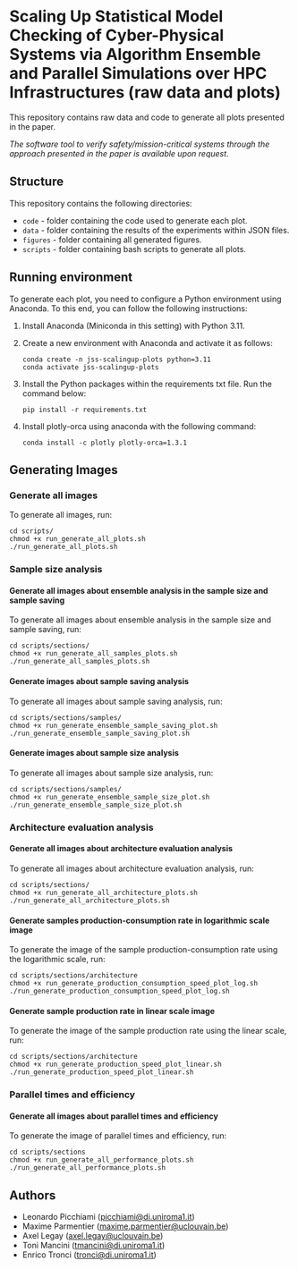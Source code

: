 # Scaling Up Statistical Model Checking of Cyber-Physical Systems via Algorithm Ensemble and Parallel Simulations over HPC Infrastructures (raw data and plots) #

This repository contains raw data and code to generate all plots presented in the paper. 

*The software tool to verify safety/mission-critical systems through the approach presented in the paper is available upon request*.

## Structure 

This repository contains the following directories:

* `code` - folder containing the code used to generate each plot.
* `data` - folder containing the results of the experiments within JSON files.
* `figures` - folder containing all generated figures. 
* `scripts` - folder containing bash scripts to generate all plots.


## Running environment ##

To generate each plot, you need to configure a Python environment using Anaconda. To this end, you can follow the following instructions:

1. Install Anaconda (Miniconda in this setting) with Python 3.11.

2. Create a new environment with Anaconda and activate it as follows:
   ```
   conda create -n jss-scalingup-plots python=3.11
   conda activate jss-scalingup-plots
   ```

2. Install the Python packages within the requirements txt file. Run the command below:
    
    ```
    pip install -r requirements.txt
    ```

3. Install plotly-orca using anaconda with the following command:
    
    ```
    conda install -c plotly plotly-orca=1.3.1
    ```




## Generating Images ##

### Generate all images ###

To generate all images, run:

```
cd scripts/
chmod +x run_generate_all_plots.sh
./run_generate_all_plots.sh
```

### Sample size analysis

#### Generate all images about ensemble analysis in the sample size and sample saving ####

To generate all images about ensemble analysis in the sample size and sample saving, run:

```
cd scripts/sections/
chmod +x run_generate_all_samples_plots.sh
./run_generate_all_samples_plots.sh
```

#### Generate images about sample saving analysis ####

To generate all images about sample saving analysis, run:

```
cd scripts/sections/samples/
chmod +x run_generate_ensemble_sample_saving_plot.sh
./run_generate_ensemble_sample_saving_plot.sh
```

#### Generate images about sample size analysis ####

To generate all images about sample size analysis, run:

```
cd scripts/sections/samples/
chmod +x run_generate_ensemble_sample_size_plot.sh
./run_generate_ensemble_sample_size_plot.sh
```


### Architecture evaluation analysis ###

#### Generate all images about architecture evaluation analysis ####

To generate all images about architecture evaluation analysis, run:

```
cd scripts/sections/
chmod +x run_generate_all_architecture_plots.sh
./run_generate_all_architecture_plots.sh
```

#### Generate samples production-consumption rate in logarithmic scale image ####

To generate the image of the sample production-consumption rate using the logarithmic scale, run:

```
cd scripts/sections/architecture
chmod +x run_generate_production_consumption_speed_plot_log.sh
./run_generate_production_consumption_speed_plot_log.sh
```

#### Generate sample production rate in linear scale image ####

To generate the image of the sample production rate using the linear scale, run:

```
cd scripts/sections/architecture
chmod +x run_generate_production_speed_plot_linear.sh
./run_generate_production_speed_plot_linear.sh
```


### Parallel times and efficiency ###

#### Generate all images about parallel times and efficiency ####

To generate the image of parallel times and efficiency, run:

```
cd scripts/sections
chmod +x run_generate_all_performance_plots.sh
./run_generate_all_performance_plots.sh
```

## Authors ##

* Leonardo Picchiami ([picchiami@di.uniroma1.it](picchiami@di.uniroma1.it)) 
* Maxime Parmentier ([maxime.parmentier@uclouvain.be](maxime.parmentier@uclouvain.be))
* Axel Legay        ([axel.legay@uclouvain.be](axel.legay@uclouvain.be))
* Toni Mancini      ([tmancini@di.uniroma1.it](tmancini@di.uniroma1.it))
* Enrico Tronci     ([tronci@di.uniroma1.it](troncidi.uniroma1.it))
